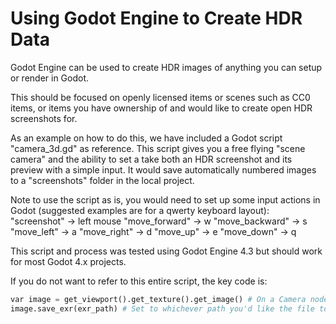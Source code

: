 # Using Godot Engine to Create HDR Data

Godot Engine can be used to create HDR images of anything you can setup or render in Godot.

This should be focused on openly licensed items or scenes such as CC0 items, or items you have ownership of and would like to create open HDR screenshots for.

As an example on how to do this, we have included a Godot script "camera_3d.gd" as reference.
This script gives you a free flying "scene camera" and the ability to set a take both an HDR screenshot and its preview with a simple input.
It would save automatically numbered images to a "screenshots" folder in the local project.

Note to use the script as is, you would need to set up some input actions in Godot (suggested examples are for a qwerty keyboard layout):
"screenshot" -> left mouse
"move_forward" -> w
"move_backward" -> s
"move_left" -> a
"move_right" -> d
"move_up" -> e
"move_down" -> q

This script and process was tested using Godot Engine 4.3 but should work for most Godot 4.x projects.

If you do not want to refer to this entire script, the key code is:

```python
var image = get_viewport().get_texture().get_image() # On a Camera node
image.save_exr(exr_path) # Set to whichever path you'd like the file to save to.
```

